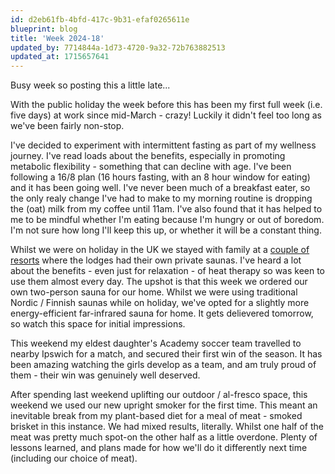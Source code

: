 ```yaml
---
id: d2eb61fb-4bfd-417c-9b31-efaf0265611e
blueprint: blog
title: 'Week 2024-18'
updated_by: 7714844a-1d73-4720-9a32-72b763882513
updated_at: 1715657641
---
```

Busy week so posting this a little late...

With the public holiday the week before this has been my first full week (i.e. five days) at work since mid-March - crazy! Luckily it didn't feel too long as we've been fairly non-stop.

I've decided to experiment with intermittent fasting as part of my wellness journey. I've read loads about the benefits, especially in promoting metabolic flexibility - something that can decline with age. I've been following a 16/8 plan (16 hours fasting, with an 8 hour window for eating) and it has been going well. I've never been much of a breakfast eater, so the only realy change I've had to make to my morning routine is dropping the (oat) milk from my coffee until 11am. I've also found that it has helped to me to be mindful whether I'm eating because I'm hungry or out of boredom. I'm not sure how long I'll keep this up, or whether it will be a constant thing.

Whilst we were on holiday in the UK we stayed with family at a [couple of resorts](https://www.centerparcs.co.uk/) where the lodges had their own private saunas. I've heard a lot about the benefits - even just for relaxation - of heat therapy so was keen to use them almost every day. The upshot is that this week we ordered our own two-person sauna for our home. Whilst we were using traditional Nordic / Finnish saunas while on holiday, we've opted for a slightly more energy-efficient far-infrared sauna for home. It gets delievered tomorrow, so watch this space for initial impressions.

This weekend my eldest daughter's Academy soccer team travelled to nearby Ipswich for a match, and secured their first win of the season. It has been amazing watching the girls develop as a team, and am truly proud of them - their win was genuinely well deserved.

After spending last weekend uplifting our outdoor / al-fresco space, this weekend we used our new upright smoker for the first time. This meant an inevitable break from my plant-based diet for a meal of meat - smoked brisket in this instance. We had mixed results, literally. Whilst one half of the meat was pretty much spot-on the other half as a little overdone. Plenty of lessons learned, and plans made for how we'll do it differently next time (including our choice of meat).